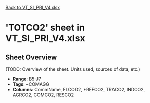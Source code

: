 [Back to VT_SI_PRI_V4.xlsx](README.md)

# 'TOTCO2' sheet in VT_SI_PRI_V4.xlsx

## Sheet Overview

(TODO: Overview of the sheet. Units used, sources of data, etc.)

- **Range**: B5:J7
- **Tags**: ~COMAGG
- **Columns**: CommName, ELCCO2, *REFCO2, TRACO2, INDCO2, AGRCO2, COMCO2, RESCO2

